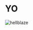 # YO

![hellblaze](https://user-images.githubusercontent.com/64307702/91901361-bea9e200-ecbd-11ea-9019-d387b66bb3c1.gif)
